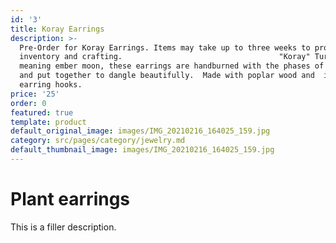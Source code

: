 ```yaml
---
id: '3'
title: Koray Earrings
description: >-
  Pre-Order for Koray Earrings. Items may take up to three weeks to process, for
  inventory and crafting.                                   "Koray" Turkish
  meaning ember moon, these earrings are handburned with the phases of the moon
  and put together to dangle beautifully.  Made with poplar wood and  iron
  earring hooks.
price: '25'
order: 0
featured: true
template: product
default_original_image: images/IMG_20210216_164025_159.jpg
category: src/pages/category/jewelry.md
default_thumbnail_image: images/IMG_20210216_164025_159.jpg
---
```

# Plant earrings

This is a filler description.
